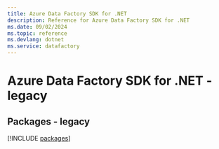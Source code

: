 ```yaml
---
title: Azure Data Factory SDK for .NET
description: Reference for Azure Data Factory SDK for .NET
ms.date: 09/02/2024
ms.topic: reference
ms.devlang: dotnet
ms.service: datafactory
---
```

# Azure Data Factory SDK for .NET - legacy
## Packages - legacy
[!INCLUDE [packages](data-factory-index.md)]